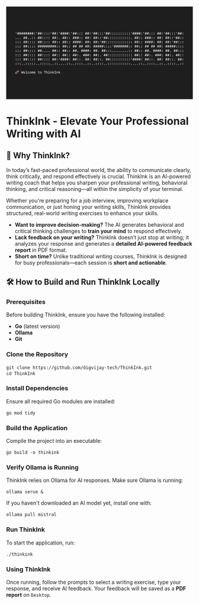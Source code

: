 ![ThinkInk Thumbnail](./assets/ThinkInk.png)
# ThinkInk - Elevate Your Professional Writing with AI

## 🚀 Why ThinkInk?
In today’s fast-paced professional world, the ability to communicate clearly, think critically, and respond effectively is crucial. ThinkInk is an AI-powered writing coach that helps you sharpen your professional writing, behavioral thinking, and critical reasoning—all within the simplicity of your terminal.

Whether you're preparing for a job interview, improving workplace communication, or just honing your writing skills, ThinkInk provides structured, real-world writing exercises to enhance your skills.

* **Want to improve decision-making?** The AI generates behavioral and critical thinking challenges to **train your mind** to respond effectively.
* **Lack feedback on your writing?** ThinkInk doesn’t just stop at writing; it analyzes your response and generates a **detailed AI-powered feedback report** in PDF format.
* **Short on time?** Unlike traditional writing courses, ThinkInk is designed for busy professionals—each session is **short and actionable**.

## 🛠 How to Build and Run ThinkInk Locally
### Prerequisites
Before building ThinkInk, ensure you have the following installed:
* **Go** (latest version)
* **Ollama** 
* **Git**

### Clone the Repository
```
git clone https://github.com/digvijay-tech/ThinkInk.git
cd ThinkInk
```

### Install Dependencies
Ensure all required Go modules are installed:
```
go mod tidy
```

### Build the Application
Compile the project into an executable:
```
go build -o thinkink
```

### Verify Ollama is Running
ThinkInk relies on Ollama for AI responses. Make sure Ollama is running:
```
ollama serve &
```
If you haven't downloaded an AI model yet, install one with:
```
ollama pull mistral
```

### Run ThinkInk
To start the application, run:
```
./thinkink
```

### Using ThinkInk
Once running, follow the prompts to select a writing exercise, type your response, and receive AI feedback. Your feedback will be saved as a **PDF report** on `Desktop`.
